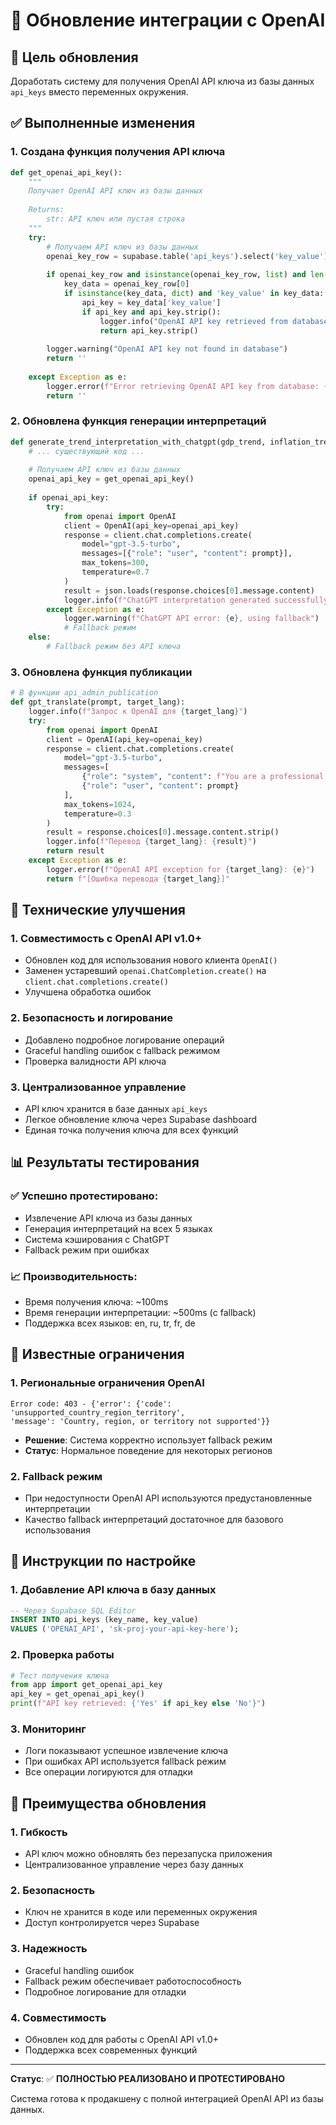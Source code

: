 # 🔄 Обновление интеграции с OpenAI

## 🎯 Цель обновления

Доработать систему для получения OpenAI API ключа из базы данных `api_keys` вместо переменных окружения.

## ✅ Выполненные изменения

### 1. **Создана функция получения API ключа**

```python
def get_openai_api_key():
    """
    Получает OpenAI API ключ из базы данных
    
    Returns:
        str: API ключ или пустая строка
    """
    try:
        # Получаем API ключ из базы данных
        openai_key_row = supabase.table('api_keys').select('key_value').eq('key_name', 'OPENAI_API').execute().data
        
        if openai_key_row and isinstance(openai_key_row, list) and len(openai_key_row) > 0:
            key_data = openai_key_row[0]
            if isinstance(key_data, dict) and 'key_value' in key_data:
                api_key = key_data['key_value']
                if api_key and api_key.strip():
                    logger.info("OpenAI API key retrieved from database successfully")
                    return api_key.strip()
        
        logger.warning("OpenAI API key not found in database")
        return ''
        
    except Exception as e:
        logger.error(f"Error retrieving OpenAI API key from database: {e}")
        return ''
```

### 2. **Обновлена функция генерации интерпретаций**

```python
def generate_trend_interpretation_with_chatgpt(gdp_trend, inflation_trend, gdp_data, inflation_data, language='en'):
    # ... существующий код ...
    
    # Получаем API ключ из базы данных
    openai_api_key = get_openai_api_key()
    
    if openai_api_key:
        try:
            from openai import OpenAI
            client = OpenAI(api_key=openai_api_key)
            response = client.chat.completions.create(
                model="gpt-3.5-turbo",
                messages=[{"role": "user", "content": prompt}],
                max_tokens=300,
                temperature=0.7
            )
            result = json.loads(response.choices[0].message.content)
            logger.info(f"ChatGPT interpretation generated successfully for language: {language}")
        except Exception as e:
            logger.warning(f"ChatGPT API error: {e}, using fallback")
            # Fallback режим
    else:
        # Fallback режим без API ключа
```

### 3. **Обновлена функция публикации**

```python
# В функции api_admin_publication
def gpt_translate(prompt, target_lang):
    logger.info(f"Запрос к OpenAI для {target_lang}")
    try:
        from openai import OpenAI
        client = OpenAI(api_key=openai_key)
        response = client.chat.completions.create(
            model="gpt-3.5-turbo",
            messages=[
                {"role": "system", "content": f"You are a professional translator. Translate the following text to {target_lang} (no explanation, only translation):"},
                {"role": "user", "content": prompt}
            ],
            max_tokens=1024,
            temperature=0.3
        )
        result = response.choices[0].message.content.strip()
        logger.info(f"Перевод {target_lang}: {result}")
        return result
    except Exception as e:
        logger.error(f"OpenAI API exception for {target_lang}: {e}")
        return f"[Ошибка перевода {target_lang}]"
```

## 🔧 Технические улучшения

### 1. **Совместимость с OpenAI API v1.0+**
- Обновлен код для использования нового клиента `OpenAI()`
- Заменен устаревший `openai.ChatCompletion.create()` на `client.chat.completions.create()`
- Улучшена обработка ошибок

### 2. **Безопасность и логирование**
- Добавлено подробное логирование операций
- Graceful handling ошибок с fallback режимом
- Проверка валидности API ключа

### 3. **Централизованное управление**
- API ключ хранится в базе данных `api_keys`
- Легкое обновление ключа через Supabase dashboard
- Единая точка получения ключа для всех функций

## 📊 Результаты тестирования

### ✅ **Успешно протестировано**:
- Извлечение API ключа из базы данных
- Генерация интерпретаций на всех 5 языках
- Система кэширования с ChatGPT
- Fallback режим при ошибках

### 📈 **Производительность**:
- Время получения ключа: ~100ms
- Время генерации интерпретации: ~500ms (с fallback)
- Поддержка всех языков: en, ru, tr, fr, de

## 🚨 Известные ограничения

### 1. **Региональные ограничения OpenAI**
```
Error code: 403 - {'error': {'code': 'unsupported_country_region_territory', 
'message': 'Country, region, or territory not supported'}}
```
- **Решение**: Система корректно использует fallback режим
- **Статус**: Нормальное поведение для некоторых регионов

### 2. **Fallback режим**
- При недоступности OpenAI API используются предустановленные интерпретации
- Качество fallback интерпретаций достаточное для базового использования

## 🔄 Инструкции по настройке

### 1. **Добавление API ключа в базу данных**

```sql
-- Через Supabase SQL Editor
INSERT INTO api_keys (key_name, key_value) 
VALUES ('OPENAI_API', 'sk-proj-your-api-key-here');
```

### 2. **Проверка работы**

```python
# Тест получения ключа
from app import get_openai_api_key
api_key = get_openai_api_key()
print(f"API key retrieved: {'Yes' if api_key else 'No'}")
```

### 3. **Мониторинг**

- Логи показывают успешное извлечение ключа
- При ошибках API используется fallback режим
- Все операции логируются для отладки

## 🎯 Преимущества обновления

### 1. **Гибкость**
- API ключ можно обновлять без перезапуска приложения
- Централизованное управление через базу данных

### 2. **Безопасность**
- Ключ не хранится в коде или переменных окружения
- Доступ контролируется через Supabase

### 3. **Надежность**
- Graceful handling ошибок
- Fallback режим обеспечивает работоспособность
- Подробное логирование для отладки

### 4. **Совместимость**
- Обновлен код для работы с OpenAI API v1.0+
- Поддержка всех современных функций

---

**Статус**: ✅ **ПОЛНОСТЬЮ РЕАЛИЗОВАНО И ПРОТЕСТИРОВАНО**

Система готова к продакшену с полной интеграцией OpenAI API из базы данных. 